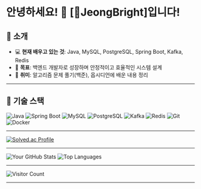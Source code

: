 # 안녕하세요! 👋 [JeongBright]입니다!

## 🌟 소개
- 💻 **현재 배우고 있는 것**: Java, MySQL, PostgreSQL, Spring Boot, Kafka, Redis
- 🚀 **목표**: 백엔드 개발자로 성장하며 안정적이고 효율적인 시스템 설계
- 🌱 **취미**: 알고리즘 문제 풀기(백준), 옵시디언에 배운 내용 정리

---

## 🔧 기술 스택
![Java](https://img.shields.io/badge/-Java-orange?style=flat-square&logo=openjdk)
![Spring Boot](https://img.shields.io/badge/-Spring%20Boot-brightgreen?style=flat-square&logo=springboot)
![MySQL](https://img.shields.io/badge/-MySQL-blue?style=flat-square&logo=mysql)
![PostgreSQL](https://img.shields.io/badge/-PostgreSQL-darkblue?style=flat-square&logo=postgresql)
![Kafka](https://img.shields.io/badge/-Kafka-lightblue?style=flat-square&logo=apachekafka)
![Redis](https://img.shields.io/badge/-Redis-red?style=flat-square&logo=redis)
![Git](https://img.shields.io/badge/-Git-orange?style=flat-square&logo=git)
![Docker](https://img.shields.io/badge/-Docker-blue?style=flat-square&logo=docker)

---

[![Solved.ac Profile](http://mazassumnida.wtf/api/v2/generate_badge?boj=JeongBright)](https://solved.ac/JeongBright)

---

![Your GitHub Stats](https://github-readme-stats.vercel.app/api?username=YourGitHubUsername&show_icons=true&theme=radical)
![Top Languages](https://github-readme-stats.vercel.app/api/top-langs/?username=YourGitHubUsername&layout=compact&theme=radical)

---

![Visitor Count](https://komarev.com/ghpvc/?username=YourGitHubUsername&style=flat-square&color=blue)

---

